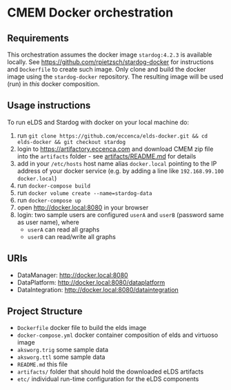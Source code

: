 # CMEM Docker orchestration

## Requirements 

This orchestration assumes the docker image `stardog:4.2.3` is available locally.
See <https://github.com/rpietzsch/stardog-docker> for instructions and `Dockerfile` to create such image. Only clone and build the docker image using the `stardog-docker` repository. The resulting image will be used (run) in _this_ docker composition.


## Usage instructions

To run eLDS and Stardog with docker on your local machine do:

1. run `git clone https://github.com/eccenca/elds-docker.git && cd elds-docker && git checkout stardog`
2. login to <https://artifactory.eccenca.com> and download CMEM zip file into the `artifacts` folder - see [artifacts/README.md](artifacts/README.md) for details
3. add in your `/etc/hosts` host name alias `docker.local` pointing to the IP address of your docker service (e.g. by adding a line like `192.168.99.100 docker.local`)
4. run `docker-compose build`
5. run `docker volume create --name=stardog-data`
6. run `docker-compose up`
7. open <http://docker.local:8080> in your browser
8. login: two sample users are configured `userA` and `userB` (password same as user name), where
    - `userA` can read all graphs
    - `userB` can read/write all graphs


## URIs

- DataManager: <http://docker.local:8080>
- DataPlatform: <http://docker.local:8080/dataplatform>
- DataIntegration: <http://docker.local:8080/dataintegration>


## Project Structure

- `Dockerfile` docker file to build the elds image
- `docker-compose.yml` docker container composition of elds and virtuoso image
- `aksworg.trig` some sample data 
- `aksworg.ttl` some sample data 
- `README.md` this file
- `artifacts/` folder that should hold the downloaded eLDS artifacts
- `etc/` individual run-time configuration for the eLDS components
